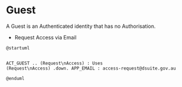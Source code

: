 # Guest

A Guest is an Authenticated identity that has no Authorisation. 

- Request Access via Email

```plantuml
@startuml


ACT_GUEST .. (Request\nAccess) : Uses
(Request\nAccess) .down. APP_EMAIL : access-request@dsuite.gov.au

@enduml
```